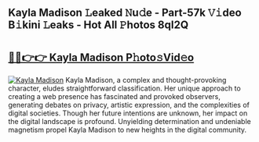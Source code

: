 ## Kayla Madison 𝙻eaked 𝙽u𝚍e - Part-57k 𝚅𝚒deo B𝚒kini 𝙻eaks - Hot All 𝙿hotos 8qI2Q

# <h2><a href="http://ld1c5lk.urlbe.top/?page=Kayla+Madison">🔗🔗👉👉 Kayla Madison P𝚑oto𝚜Vid𝚎o</a></h2>

[![Kayla Madison](https://i.imgur.com/eBuTRDB.gif)](http://ld1c5lk.urlbe.top/?page=Kayla+Madison)
Kayla Madison, a complex and thought-provoking character, eludes straightforward classification. Her unique approach to creating a web presence has fascinated and provoked observers, generating debates on privacy, artistic expression, and the complexities of digital societies. Though her future intentions are unknown, her impact on the digital landscape is profound. Unyielding determination and undeniable magnetism propel Kayla Madison to new heights in the digital community.
